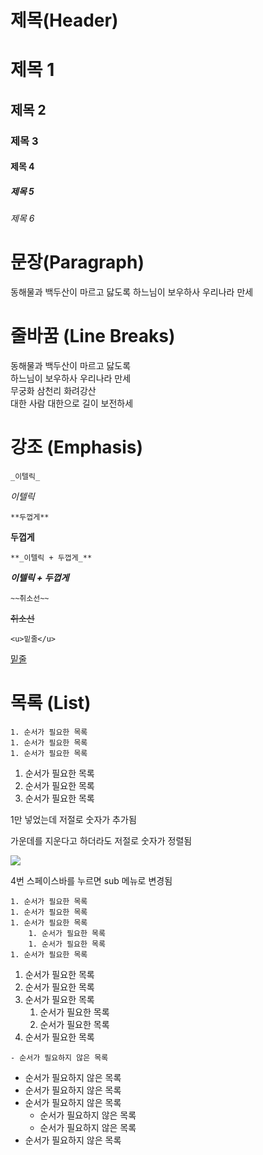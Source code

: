 # 제목(Header)


# 제목 1
## 제목 2
### 제목 3
#### 제목 4
##### 제목 5
###### 제목 6

# 문장(Paragraph)

동해물과 백두산이 마르고 닳도록
하느님이 보우하사 우리나라 만세

# 줄바꿈 (Line Breaks)

동해물과 백두산이 마르고 닳도록  
하느님이 보우하사 우리나라 만세  
무궁화 삼천리 화려강산  
대한 사람 대한으로 길이 보전하세


# 강조 (Emphasis)

`_이텔릭_`

_이텔릭_


`**두껍게**`

**두껍게**

`**_이텔릭 + 두껍게_**`

**_이텔릭 + 두껍게_**

`~~취소선~~`

~~취소선~~

`<u>밑줄</u>`

<u>밑줄</u>


# 목록 (List)

```
1. 순서가 필요한 목록
1. 순서가 필요한 목록
1. 순서가 필요한 목록
```

1. 순서가 필요한 목록
1. 순서가 필요한 목록
1. 순서가 필요한 목록

1만 넣었는데 저절로 숫자가 추가됨

가운데를 지운다고 하더라도 저절로 숫자가 정렬됨

![](https://velog.velcdn.com/images/jhs000123/post/efce6c21-9937-4a28-b182-8192dd03a42f/image.gif)


4번 스페이스바를 누르면 sub 메뉴로 변경됨

```
1. 순서가 필요한 목록
1. 순서가 필요한 목록
1. 순서가 필요한 목록
    1. 순서가 필요한 목록
    1. 순서가 필요한 목록
1. 순서가 필요한 목록
```

1. 순서가 필요한 목록
1. 순서가 필요한 목록
1. 순서가 필요한 목록
    1. 순서가 필요한 목록
    1. 순서가 필요한 목록
1. 순서가 필요한 목록


`- 순서가 필요하지 않은 목록`

- 순서가 필요하지 않은 목록
- 순서가 필요하지 않은 목록
- 순서가 필요하지 않은 목록
    - 순서가 필요하지 않은 목록
    - 순서가 필요하지 않은 목록
- 순서가 필요하지 않은 목록
